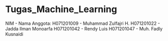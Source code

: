 # Tugas_Machine_Learning
NIM - Nama Anggota:
H071201009 - Muhammad Zulfajri H.
H071201022 - Jadda Ilman Monoarfa
H071201042 - Rendy Luis
H071201047 - Muh. Fadly Kusnaidi 
